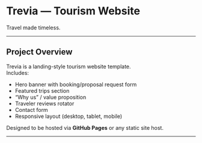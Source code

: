 # Trevia — Tourism Website

Travel made timeless.

---

## Project Overview

Trevia is a landing-style tourism website template.  
Includes:  
- Hero banner with booking/proposal request form  
- Featured trips section  
- “Why us” / value proposition  
- Traveler reviews rotator  
- Contact form  
- Responsive layout (desktop, tablet, mobile)  

Designed to be hosted via **GitHub Pages** or any static site host.

---

